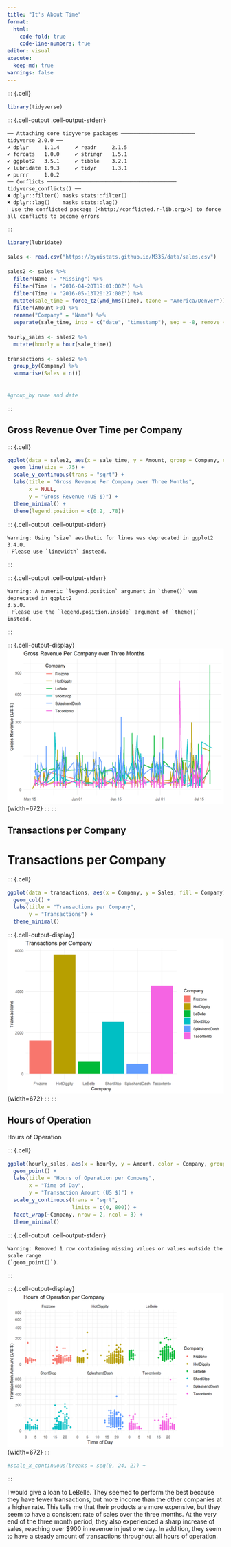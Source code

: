 ```yaml
---
title: "It's About Time"
format:
  html:
    code-fold: true
    code-line-numbers: true
editor: visual
execute: 
  keep-md: true
warnings: false
---
```



::: {.cell}

```{.r .cell-code}
library(tidyverse)
```

::: {.cell-output .cell-output-stderr}

```
── Attaching core tidyverse packages ──────────────────────── tidyverse 2.0.0 ──
✔ dplyr     1.1.4     ✔ readr     2.1.5
✔ forcats   1.0.0     ✔ stringr   1.5.1
✔ ggplot2   3.5.1     ✔ tibble    3.2.1
✔ lubridate 1.9.3     ✔ tidyr     1.3.1
✔ purrr     1.0.2     
── Conflicts ────────────────────────────────────────── tidyverse_conflicts() ──
✖ dplyr::filter() masks stats::filter()
✖ dplyr::lag()    masks stats::lag()
ℹ Use the conflicted package (<http://conflicted.r-lib.org/>) to force all conflicts to become errors
```


:::

```{.r .cell-code}
library(lubridate)

sales <- read.csv("https://byuistats.github.io/M335/data/sales.csv")

sales2 <- sales %>% 
  filter(Name != "Missing") %>% 
  filter(Time != "2016-04-20T19:01:00Z") %>% 
  filter(Time != "2016-05-13T20:27:00Z") %>% 
  mutate(sale_time = force_tz(ymd_hms(Time), tzone = "America/Denver")) %>% 
  filter(Amount >0) %>% 
  rename("Company" = "Name") %>% 
  separate(sale_time, into = c("date", "timestamp"), sep = -8, remove = FALSE)
  
hourly_sales <- sales2 %>% 
  mutate(hourly = hour(sale_time))

transactions <- sales2 %>% 
  group_by(Company) %>% 
  summarise(Sales = n())


#group_by name and date
```
:::


## Gross Revenue Over Time per Company


::: {.cell}

```{.r .cell-code}
ggplot(data = sales2, aes(x = sale_time, y = Amount, group = Company, color = Company)) +
  geom_line(size = .75) +
  scale_y_continuous(trans = "sqrt") +
  labs(title = "Gross Revenue Per Company over Three Months",
       x = NULL, 
       y = "Gross Revenue (US $)") +
  theme_minimal() +
  theme(legend.position = c(0.2, .78))
```

::: {.cell-output .cell-output-stderr}

```
Warning: Using `size` aesthetic for lines was deprecated in ggplot2 3.4.0.
ℹ Please use `linewidth` instead.
```


:::

::: {.cell-output .cell-output-stderr}

```
Warning: A numeric `legend.position` argument in `theme()` was deprecated in ggplot2
3.5.0.
ℹ Please use the `legend.position.inside` argument of `theme()` instead.
```


:::

::: {.cell-output-display}
![](About-Time_files/figure-html/unnamed-chunk-2-1.png){width=672}
:::
:::


## Transactions per Company

# Transactions per Company


::: {.cell}

```{.r .cell-code}
ggplot(data = transactions, aes(x = Company, y = Sales, fill = Company)) + 
  geom_col() +
  labs(title = "Transactions per Company", 
       y = "Transactions") +
  theme_minimal()
```

::: {.cell-output-display}
![](About-Time_files/figure-html/unnamed-chunk-3-1.png){width=672}
:::
:::


## Hours of Operation

Hours of Operation


::: {.cell}

```{.r .cell-code}
ggplot(hourly_sales, aes(x = hourly, y = Amount, color = Company, groups = Company)) +
  geom_point() +
  labs(title = "Hours of Operation per Company", 
       x = "Time of Day",
       y = "Transaction Amount (US $)") +
  scale_y_continuous(trans = "sqrt",
                     limits = c(0, 800)) +
  facet_wrap(~Company, nrow = 2, ncol = 3) +
  theme_minimal()
```

::: {.cell-output .cell-output-stderr}

```
Warning: Removed 1 row containing missing values or values outside the scale range
(`geom_point()`).
```


:::

::: {.cell-output-display}
![](About-Time_files/figure-html/unnamed-chunk-4-1.png){width=672}
:::

```{.r .cell-code}
#scale_x_continuous(breaks = seq(0, 24, 2)) +
```
:::



I would give a loan to LeBelle. They seemed to perform the best because they have fewer transactions, but more income than the other companies at a higher rate. This tells me that their products are more expensive, but they seem to have a consistent rate of sales over the three months. At the very end of the three month period, they also experienced a sharp increase of sales, reaching over $900 in revenue in just one day. In addition, they seem to have a steady amount of transactions throughout all hours of operation.